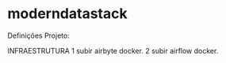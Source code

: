 # moderndatastack

Definições Projeto:




INFRAESTRUTURA
1 subir airbyte docker.
2 subir airflow docker.

